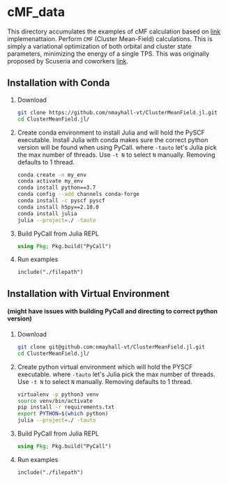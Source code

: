 # cMF_data
This directory accumulates the examples of cMF calculation based on [link](https://github.com/nmayhall-vt/ClusterMeanField.jl) implemenattaion.
Perform `CMF` (Cluster Mean-Field) calculations. This is simply a variational optimization of both orbital and cluster state parameters, minimizing the energy of a single TPS. This was originally proposed by Scuseria and coworkers [link](https://journals.aps.org/prb/abstract/10.1103/PhysRevB.92.085101).

## Installation with Conda
1. Download

	```bash
	git clone https://github.com/nmayhall-vt/ClusterMeanField.jl.git
	cd ClusterMeanField.jl/
	```


2. Create conda environment to install Julia and will hold the PySCF executable. Install Julia with conda makes sure the correct python version will be found when using PyCall. where `-tauto` let's Julia pick the max number of threads. Use `-t N` to select `N` manually. Removing defaults to 1 thread. 

	```bash
	conda create -n my_env
	conda activate my_env
	conda install python==3.7
	conda config --add channels conda-forge
	conda install -c pyscf pyscf
	conda install h5py==2.10.0
	conda install julia
	julia --project=./ -tauto  
	```

3. Build PyCall from Julia REPL

  	```julia
	using Pkg; Pkg.build("PyCall")
	```


4. Run examples
	```
	include("./filepath")
	```

## Installation with Virtual Environment 
#### (might have issues with building PyCall and directing to correct python version)
1. Download

	```bash
	git clone git@github.com:nmayhall-vt/ClusterMeanField.jl.git
	cd ClusterMeanField.jl/
	```


2. Create python virtual environment which will hold the PYSCF executable.   where `-tauto` let's Julia pick the max number of threads. Use `-t N` to select `N` manually. Removing defaults to 1 thread. 

	```bash
	virtualenv -p python3 venv
	source venv/bin/activate
	pip install -r requirements.txt
	export PYTHON=$(which python)
	julia --project=./ -tauto 
  	```


3. Build PyCall from Julia REPL

  	```julia
	using Pkg; Pkg.build("PyCall")
	```
4. Run examples
	```
	include("./filepath")
	```
